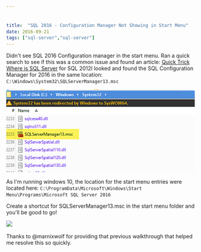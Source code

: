 ```yaml
---


title:  "SQL 2016 - Configuration Manager Not Showing in Start Menu"
date: 2016-09-21
tags: ["sql-server","sql-server"]
---
```


Didn't see SQL 2016 Configuration manager in the start menu. Ran a quick search to see if this was a common issue and found an article: [Quick Trick Where is SQL Server](http://thoughtsonopsmgr.blogspot.com/2014/01/quick-trick-where-is-sql-server.html) for SQL 2012I looked and found the SQL Configuration Manager for 2016 in the same location: `C:\Windows\System32\SQLServerManager13.msc`

![](/assets/img/2016-09-19_11-04-06.png)

As I'm running windows 10, the location for the start menu entries were located here: `C:\ProgramData\Microsoft\Windows\Start Menu\Programs\Microsoft SQL Server 2016`

Create a shortcut for SQLServerManager13.msc in the start menu folder and you'll be good to go!

![](/assets/img/2016-09-19_11-07-47_NewStartMenuEntryShowing)

Thanks to @marnixwolf for providing that previous walkthrough that helped me resolve this so quickly.
